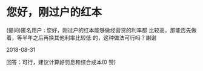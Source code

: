 # 您好，刚过户的红本

(提问)匿名用户 : 您好，刚过户的红本能够做经营贷的利率都 比较高，那能否先做着，等半年之后再换其他利率比较低 的，这种做法可行吗？謝谢

2018-08-31

回答：可行，建议计算好罚息和综合成本(0 赞)